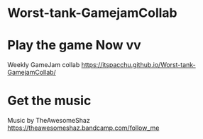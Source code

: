 # Worst-tank-GamejamCollab
# Play the game Now vv

 Weekly GameJam collab
https://itspacchu.github.io/Worst-tank-GamejamCollab/



# Get the music
Music by TheAwesomeShaz
https://theawesomeshaz.bandcamp.com/follow_me
